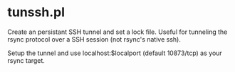 # tunssh.pl

Create an persistant SSH tunnel and set a lock file.
Useful for tunneling the rsync protocol over a SSH session (not rsync's native ssh).

Setup the tunnel and use localhost:$localport (default 10873/tcp) as your rsync target.


